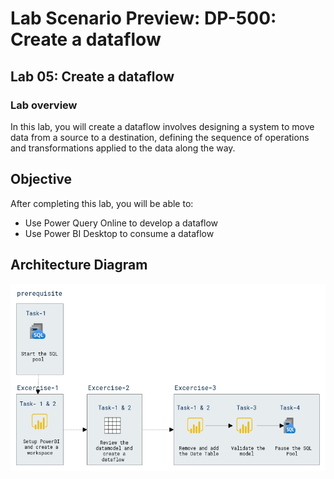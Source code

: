 # Lab Scenario Preview: DP-500: Create a dataflow

## Lab 05: Create a dataflow

### Lab overview

In this lab, you will create a dataflow involves designing a system to move data from a source to a destination, defining the sequence of operations and transformations applied to the data along the way.

## Objective
  
After completing this lab, you will be able to:

- Use Power Query Online to develop a dataflow
- Use Power BI Desktop to consume a dataflow

## Architecture Diagram

 ![](media/lab5-archy.png)
